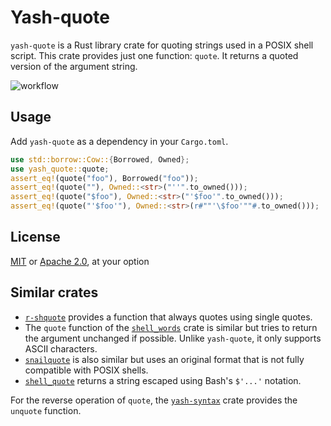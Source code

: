 # Yash-quote

`yash-quote` is a Rust library crate for quoting strings used in a POSIX shell script.
This crate provides just one function: `quote`. It returns a quoted version of the argument string.

<!-- TODO Other badges -->
![workflow](https://github.com/magicant/yash-rs/actions/workflows/rust.yml/badge.svg)

## Usage

Add `yash-quote` as a dependency in your `Cargo.toml`.

``` rust
use std::borrow::Cow::{Borrowed, Owned};
use yash_quote::quote;
assert_eq!(quote("foo"), Borrowed("foo"));
assert_eq!(quote(""), Owned::<str>("''".to_owned()));
assert_eq!(quote("$foo"), Owned::<str>("'$foo'".to_owned()));
assert_eq!(quote("'$foo'"), Owned::<str>(r#""'\$foo'""#.to_owned()));
```

## License

[MIT](LICENSE-MIT) or [Apache 2.0](LICENSE-Apache), at your option

## Similar crates

- [`r-shquote`](https://crates.io/crates/r-shquote) provides a function that always quotes using single quotes.
- The `quote` function of the [`shell_words`](https://crates.io/crates/shell-words) crate is similar but tries to return the argument unchanged if possible. Unlike `yash-quote`, it only supports ASCII characters.
- [`snailquote`](https://crates.io/crates/snailquote) is also similar but uses an original format that is not fully compatible with POSIX shells.
- [`shell_quote`](https://crates.io/crates/shell-quote) returns a string escaped using Bash's `$'...'` notation.

For the reverse operation of `quote`, the [`yash-syntax`](../yash-syntax) crate provides the `unquote` function.
